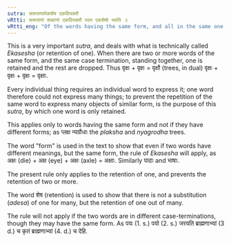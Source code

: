 ```yaml
---
sutra: सरूपाणामेकशेष एकविभक्तौ
vRtti: सरूपाणां शब्दानां एकविभक्तौ परत एकशेषो भवति ॥
vRtti_eng: "Of the words having the same form, and all in the same one case-termination, the last one is only retained."
---
```

This is a very important _sutra_, and deals with what is technically called _Ekasesha_ (or retention of one). When there are two or more words of the same form, and the same case termination, standing together, one is retained and the rest are dropped. Thus वृक्षः + वृक्षः = वृक्षौ (trees, in dual) वृक्षः + वृक्षः + वृक्षः = वृक्षाः.

Every individual thing requires an individual word to express it; one word therefore could not express many things; to prevent the repetition of the same word to express many objects of similar form, is the purpose of this _sutra_, by which one word is only retained.

This applies only to words having the same form and not if they have different forms; as प्लक्ष न्यग्रौधाः the _plaksha_ and _nyagrodha_ trees.

The word "form" is used in the text to show that even if two words have different meanings, but the same form, the rule of _Ekasesha_ will apply, as अक्षः (die) + अक्ष (eye) + अक्षः (axle) = अक्षाः. Similarly पादाः and भाषाः.

The present rule only applies to the retention of one, and prevents the retention of two or more.

The word शेष (retention) is used to show that there is not a substitution (_adesa_) of one for many, but the retention of one out of many.
 
The rule will not apply if the two words are in different case-terminations, though they may have the same form. As पयः (1. s.) पयो (2. s.) जरयति ब्राह्मणाभ्यां (3 d.) च कृतं ब्राह्मणाभ्यां (4. d.) च देहि.
